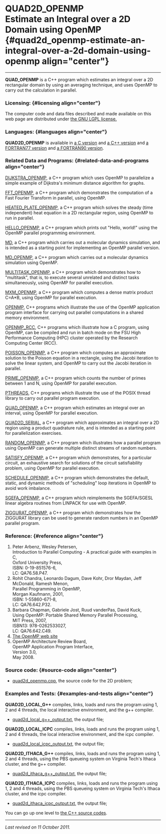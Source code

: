 QUAD2D\_OPENMP\
Estimate an Integral over a 2D Domain using OpenMP {#quad2d_openmp-estimate-an-integral-over-a-2d-domain-using-openmp align="center"}
==================================================

------------------------------------------------------------------------

**QUAD\_OPENMP** is a C++ program which estimates an integral over a 2D
rectangular domain by using an averaging technique, and uses OpenMP to
carry out the calculation in parallel.

### Licensing: {#licensing align="center"}

The computer code and data files described and made available on this
web page are distributed under [the GNU LGPL
license.](../../txt/gnu_lgpl.txt)

### Languages: {#languages align="center"}

**QUAD2D\_OPENMP** is available in [a C
version](../../c_src/quad2d_openmp/quad2d_openmp.md) and [a C++
version](../../master/quad2d_openmp/quad2d_openmp.md) and [a
FORTRAN77 version](../../f77_src/quad2d_openmp/quad2d_openmp.md) and
[a FORTRAN90 version](../../f_src/quad2d_openmp/quad2d_openmp.md).

### Related Data and Programs: {#related-data-and-programs align="center"}

[DIJKSTRA\_OPENMP](../../master/dijkstra_openmp/dijkstra_openmp.md),
a C++ program which uses OpenMP to parallelize a simple example of
Dijkstra's minimum distance algorithm for graphs.

[FFT\_OPENMP](../../master/fft_openmp/fft_openmp.md), a C++ program
which demonstrates the computation of a Fast Fourier Transform in
parallel, using OpenMP.

[HEATED\_PLATE\_OPENMP](../../master/heated_plate_openmp/heated_plate_openmp.md),
a C++ program which solves the steady (time independent) heat equation
in a 2D rectangular region, using OpenMP to run in parallel.

[HELLO\_OPENMP](../../master/hello_openmp/hello_openmp.md), a C++
program which prints out "Hello, world!" using the OpenMP parallel
programming environment.

[MD](../../master/md/md.md), a C++ program which carries out a
molecular dynamics simulation, and is intended as a starting point for
implementing an OpenMP parallel version.

[MD\_OPENMP](../../master/md_openmp/md_openmp.md), a C++ program
which carries out a molecular dynamics simulation using OpenMP.

[MULTITASK\_OPENMP](../../master/multitask_openmp/multitask_openmp.md),
a C++ program which demonstrates how to "multitask", that is, to execute
several unrelated and distinct tasks simultaneously, using OpenMP for
parallel execution.

[MXM\_OPENMP](../../master/mxm_openmp/mxm_openmp.md), a C++ program
which computes a dense matrix product C=A\*B, using OpenMP for parallel
execution.

[OPENMP](../../master/openmp/openmp.md), C++ programs which
illustrate the use of the OpenMP application program interface for
carrying out parallel computations in a shared memory environment.

[OPENMP\_RCC](../../master/openmp_rcc/openmp_rcc.md), C++ programs
which illustrate how a C program, using OpenMP, can be compiled and run
in batch mode on the FSU High Performance Computing (HPC) cluster
operated by the Research Computing Center (RCC).

[POISSON\_OPENMP](../../master/poisson_openmp/poisson_openmp.md), a
C++ program which computes an approximate solution to the Poisson
equation in a rectangle, using the Jacobi iteration to solve the linear
system, and OpenMP to carry out the Jacobi iteration in parallel.

[PRIME\_OPENMP](../../master/prime_openmp/prime_openmp.md), a C++
program which counts the number of primes between 1 and N, using OpenMP
for parallel execution.

[PTHREADS](../../master/pthreads/pthreads.md), C++ programs which
illustrate the use of the POSIX thread library to carry out parallel
program execution.

[QUAD\_OPENMP](../../master/quad_openmp/quad_openmp.md), a C++
program which estimates an integral over an interval, using OpenMP for
parallel execution.

[QUAD2D\_SERIAL](../../master/quad2d_serial/quad2d_serial.md), a C++
program which approximates an integral over a 2D region using a product
quadrature rule, and is intended as a starting point for parallelization
exercises.

[RANDOM\_OPENMP](../../master/random_openmp/random_openmp.md), a C++
program which illustrates how a parallel program using OpenMP can
generate multiple distinct streams of random numbers.

[SATISFY\_OPENMP](../../master/satisfy_openmp/satisfy_openmp.md), a
C++ program which demonstrates, for a particular circuit, an exhaustive
search for solutions of the circuit satisfiability problem, using OpenMP
for parallel execution.

[SCHEDULE\_OPENMP](../../master/schedule_openmp/schedule_openmp.md),
a C++ program which demonstrates the default, static, and dynamic
methods of "scheduling" loop iterations in OpenMP to avoid work
imbalance.

[SGEFA\_OPENMP](../../master/sgefa_openmp/sgefa_openmp.md), a C++
program which reimplements the SGEFA/SGESL linear algebra routines from
LINPACK for use with OpenMP.

[ZIGGURAT\_OPENMP](../../master/ziggurat_openmp/ziggurat_openmp.md),
a C++ program which demonstrates how the ZIGGURAT library can be used to
generate random numbers in an OpenMP parallel program.

### Reference: {#reference align="center"}

1.  Peter Arbenz, Wesley Petersen,\
    Introduction to Parallel Computing - A practical guide with examples
    in C,\
    Oxford University Press,\
    ISBN: 0-19-851576-6,\
    LC: QA76.58.P47.
2.  Rohit Chandra, Leonardo Dagum, Dave Kohr, Dror Maydan, Jeff
    McDonald, Ramesh Menon,\
    Parallel Programming in OpenMP,\
    Morgan Kaufmann, 2001,\
    ISBN: 1-55860-671-8,\
    LC: QA76.642.P32.
3.  Barbara Chapman, Gabriele Jost, Ruud vanderPas, David Kuck,\
    Using OpenMP: Portable Shared Memory Parallel Processing,\
    MIT Press, 2007,\
    ISBN13: 978-0262533027,\
    LC: QA76.642.C49.
4.  [The OpenMP web site](http://www.openmp.org/)
5.  OpenMP Architecture Review Board,\
    OpenMP Application Program Interface,\
    Version 3.0,\
    May 2008.

### Source code: {#source-code align="center"}

-   [quad2d\_openmp.cpp](quad2d_openmp.cpp), the source code for the 2D
    problem;

### Examples and Tests: {#examples-and-tests align="center"}

**QUAD2D\_LOCAL\_G++** compiles, links, loads and runs the program using
1, 2 and 4 threads, the local interactive environment, and the g++
compiler.

-   [quad2d\_local\_g++\_output.txt](quad2d_local_g++_output.txt), the
    output file;

**QUAD2D\_LOCAL\_ICPC** compiles, links, loads and runs the program
using 1, 2 and 4 threads, the local interactive environment, and the
icpc compiler.

-   [quad2d\_local\_icpc\_output.txt](quad2d_local_icpc_output.txt), the
    output file;

**QUAD2D\_ITHACA\_G++** compiles, links, loads and runs the program
using 1, 2 and 4 threads, using the PBS queueing system on Virginia
Tech's Ithaca cluster, and the g++ compiler.

-   [quad2d\_ithaca\_g++\_output.txt](quad2d_ithaca_g++_output.txt), the
    output file;

**QUAD2D\_ITHACA\_ICPC** compiles, links, loads and runs the program
using 1, 2 and 4 threads, using the PBS queueing system on Virginia
Tech's Ithaca cluster, and the icpc compiler.

-   [quad2d\_ithaca\_icpc\_output.txt](quad2d_ithaca_icpc_output.txt),
    the output file;

You can go up one level to [the C++ source codes](../cpp_src.md).

------------------------------------------------------------------------

*Last revised on 11 October 2011.*

